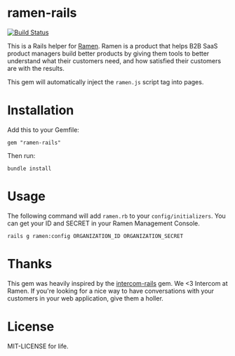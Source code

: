 # ramen-rails
[![Build Status](https://travis-ci.org/ramen-dev/ramen-rails.svg)](https://travis-ci.org/ramen-dev/ramen-rails)

This is a Rails helper for [Ramen](https://ramen.is). Ramen is a product that helps
B2B SaaS product managers build better products by giving them tools to better understand
what their customers need, and how satisfied their customers are with the results.

This gem will automatically inject the `ramen.js` script tag into pages.

# Installation
Add this to your Gemfile:

```
gem "ramen-rails"
```

Then run:

```
bundle install
```

# Usage

The following command will add `ramen.rb` to your `config/initializers`.
You can get your ID and SECRET in your Ramen Management Console.

```
rails g ramen:config ORGANIZATION_ID ORGANIZATION_SECRET
```

# Thanks
This gem was heavily inspired by the [intercom-rails](https://github.com/intercom/intercom-rails)
gem. We <3 Intercom at Ramen. If you're looking for a nice way to have conversations
with your customers in your web application, give them a holler.


# License
MIT-LICENSE for life.
